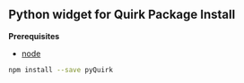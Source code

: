 Python widget for Quirk
Package Install
---------------

**Prerequisites**
- [node](http://nodejs.org/)

```bash
npm install --save pyQuirk
```
